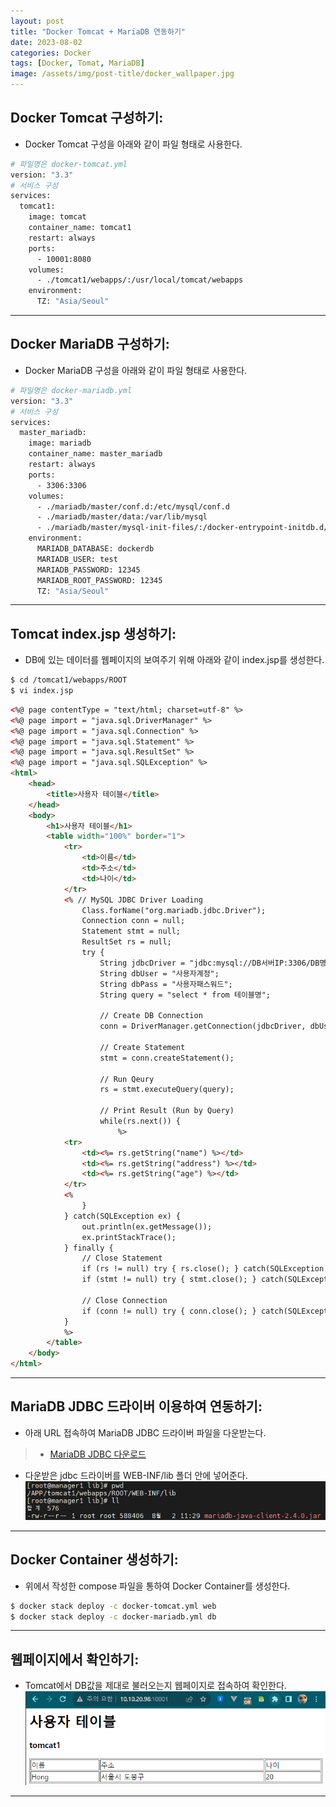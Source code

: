 ```yaml
---
layout: post
title: "Docker Tomcat + MariaDB 연동하기"
date: 2023-08-02
categories: Docker
tags: [Docker, Tomat, MariaDB]
image: /assets/img/post-title/docker_wallpaper.jpg
---
```


## Docker Tomcat 구성하기:
- Docker Tomcat 구성을 아래와 같이 파일 형태로 사용한다.
```bash
# 파일명은 docker-tomcat.yml
version: "3.3"
# 서비스 구성
services:
  tomcat1:
    image: tomcat
    container_name: tomcat1
    restart: always
    ports:
      - 10001:8080
    volumes:
      - ./tomcat1/webapps/:/usr/local/tomcat/webapps
    environment:
      TZ: "Asia/Seoul"
```

* * *

## Docker MariaDB 구성하기:
- Docker MariaDB 구성을 아래와 같이 파일 형태로 사용한다.
```bash
# 파일명은 docker-mariadb.yml
version: "3.3"
# 서비스 구성
services:
  master_mariadb:
    image: mariadb
    container_name: master_mariadb
    restart: always
    ports:
      - 3306:3306
    volumes:
      - ./mariadb/master/conf.d:/etc/mysql/conf.d
      - ./mariadb/master/data:/var/lib/mysql
      - ./mariadb/master/mysql-init-files/:/docker-entrypoint-initdb.d/
    environment:
      MARIADB_DATABASE: dockerdb
      MARIADB_USER: test
      MARIADB_PASSWORD: 12345
      MARIADB_ROOT_PASSWORD: 12345
      TZ: "Asia/Seoul"
```

* * *

## Tomcat index.jsp 생성하기:
- DB에 있는 데이터를 웹페이지의 보여주기 위해 아래와 같이 index.jsp를 생성한다.
```bash
$ cd /tomcat1/webapps/ROOT
$ vi index.jsp
```

```html
<%@ page contentType = "text/html; charset=utf-8" %>
<%@ page import = "java.sql.DriverManager" %>
<%@ page import = "java.sql.Connection" %>
<%@ page import = "java.sql.Statement" %>
<%@ page import = "java.sql.ResultSet" %>
<%@ page import = "java.sql.SQLException" %>
<html>
    <head>
        <title>사용자 테이블</title>
    </head>
    <body>
        <h1>사용자 테이블</h1>
        <table width="100%" border="1">
            <tr>
                <td>이름</td>
                <td>주소</td>
                <td>나이</td>
            </tr>
            <% // MySQL JDBC Driver Loading
                Class.forName("org.mariadb.jdbc.Driver");
                Connection conn = null;
                Statement stmt = null;
                ResultSet rs = null;
                try {
                    String jdbcDriver = "jdbc:mysql://DB서버IP:3306/DB명";
                    String dbUser = "사용자계정";
                    String dbPass = "사용자패스워드";
                    String query = "select * from 테이블명";

                    // Create DB Connection
                    conn = DriverManager.getConnection(jdbcDriver, dbUser, dbPass);

                    // Create Statement
                    stmt = conn.createStatement();

                    // Run Qeury
                    rs = stmt.executeQuery(query);

                    // Print Result (Run by Query)
                    while(rs.next()) {
                        %>
            <tr>
                <td><%= rs.getString("name") %></td>
                <td><%= rs.getString("address") %></td>
                <td><%= rs.getString("age") %></td>
            </tr>
            <%
                }
            } catch(SQLException ex) {
                out.println(ex.getMessage());
                ex.printStackTrace();
            } finally {
                // Close Statement
                if (rs != null) try { rs.close(); } catch(SQLException ex) {}
                if (stmt != null) try { stmt.close(); } catch(SQLException ex) {}

                // Close Connection
                if (conn != null) try { conn.close(); } catch(SQLException ex) {}
            }
            %>
        </table>
    </body>
</html>
```

* * *

## MariaDB JDBC 드라이버 이용하여 연동하기:
- 아래 URL 접속하여 MariaDB JDBC 드라이버 파일을 다운받는다. 
> * [MariaDB JDBC 다운로드](https://downloads.mariadb.com/Connectors/java/ "MariaDB JDBC 다운로드")

- 다운받은 jdbc 드라이버를 WEB-INF/lib 폴더 안에 넣어준다.
[![docker tomcat jdbc 파일 위치](/assets/img/post/docker/docker%20tomcat%20jdbc%20파일%20위치.PNG)](/assets/img/post/docker/docker%20tomcat%20jdbc%20파일%20위치.PNG)

* * *

## Docker Container 생성하기:
- 위에서 작성한 compose 파일을 통하여 Docker Container를 생성한다.
```bash
$ docker stack deploy -c docker-tomcat.yml web
$ docker stack deploy -c docker-mariadb.yml db
```

* * *

## 웹페이지에서 확인하기:
- Tomcat에서 DB값을 제대로 불러오는지 웹페이지로 접속하여 확인한다.
[![docker tomcat, mariadb 연동 성공 화면](/assets/img/post/docker/docker%20tomcat,%20mariadb%20연동%20성공%20화면.PNG)](/assets/img/post/docker/docker%20tomcat,%20mariadb%20연동%20성공%20화면.PNG)

* * *